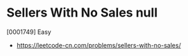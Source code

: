 # Sellers With No Sales null

[0001749] Easy

- https://leetcode-cn.com/problems/sellers-with-no-sales/
